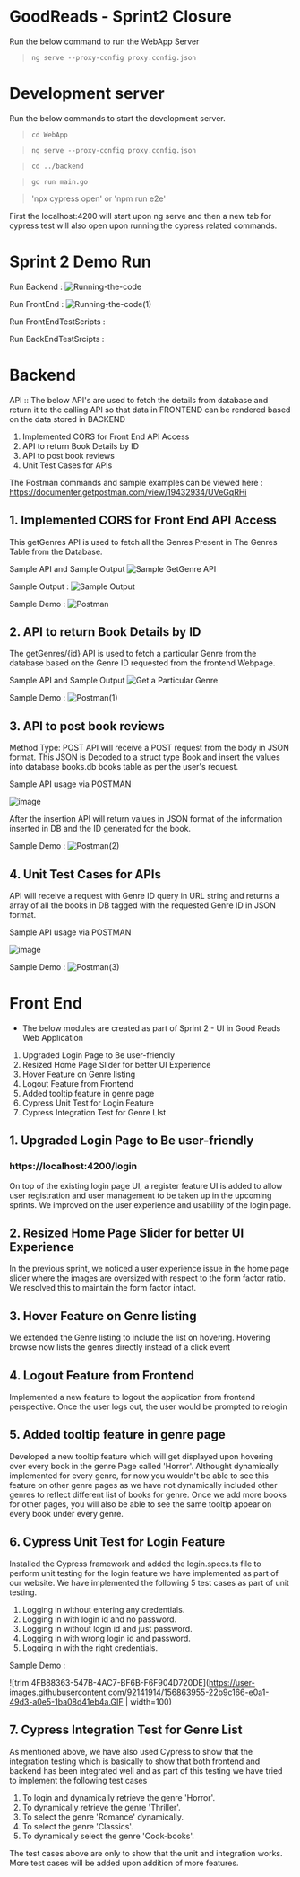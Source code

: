 # GoodReads - Sprint2 Closure

Run the below command to run the WebApp Server
>`ng serve --proxy-config proxy.config.json`

# Development server
Run the below commands to start the development server.
> `cd WebApp`

> `ng serve --proxy-config proxy.config.json`

> `cd ../backend`

> `go run main.go `

> 'npx cypress open' or 'npm run e2e'

First the localhost:4200 will start upon ng serve and then a new tab for cypress test will also open upon running the cypress related commands.

# Sprint 2 Demo Run

Run Backend :
![Running-the-code](https://user-images.githubusercontent.com/97717233/152629613-ff8847d5-6d0e-4dfb-ae27-daa01fbb36d6.gif)

Run FrontEnd :
![Running-the-code(1)](https://user-images.githubusercontent.com/97717233/152629631-86175819-b4a1-435c-b726-158fa617fcfd.gif)

Run FrontEndTestScripts :


Run BackEndTestSrcipts :


# Backend
API :: 
The below API's are used to fetch the details from database and return it to the calling API so that data in FRONTEND can be rendered based on the data stored in BACKEND
1. Implemented CORS for Front End API Access
2. API to return Book Details by ID
3. API to post book reviews
4. Unit Test Cases for APIs


The Postman commands and sample examples can be viewed here : https://documenter.getpostman.com/view/19432934/UVeGqRHi  

## 1. Implemented CORS for Front End API Access

This getGenres API is used to fetch all the Genres Present in The Genres Table from the Database.

Sample API and Sample Output
![Sample GetGenre API](https://github.com/Bhuvana102/Good-Reads/blob/main/Wiki-Images/localhost-GetGenre.png)

Sample Output :
![Sample Output](https://github.com/Bhuvana102/Good-Reads/blob/main/Wiki-Images/GetGenerate-Sample-Response.png)

Sample Demo :
![Postman](https://user-images.githubusercontent.com/97717233/152629582-80d900f1-09ca-439f-8458-c7ebf065b1ed.gif)


## 2. API to return Book Details by ID
The getGenres/{id} API is used to fetch a particular Genre from the database based on the Genre ID requested from the frontend Webpage.

Sample API and Sample Output
![Get a Particular Genre](https://github.com/Bhuvana102/Good-Reads/blob/main/Wiki-Images/GetParticularGenre.png)

Sample Demo :
![Postman(1)](https://user-images.githubusercontent.com/97717233/152629591-0bdd823a-0f59-4bee-a344-6579229771b8.gif)


## 3. API to post book reviews

Method Type: POST
API will receive a POST request from the body in JSON format. This JSON is Decoded to a struct type Book and insert the values into database books.db books table as per the user's request.

Sample API usage via POSTMAN

![image](https://user-images.githubusercontent.com/61014960/152491281-6dc95cd0-635e-4994-87f8-e0f8d6e4a651.png)

After the insertion API will return values in JSON format of the information inserted in DB and the ID generated for the book.

Sample Demo :
![Postman(2)](https://user-images.githubusercontent.com/97717233/152629596-b53a92a1-f9fe-413b-a7f7-c8f774fc28db.gif)


## 4. Unit Test Cases for APIs

API will receive a request with Genre ID query in URL string and returns a array of all the books in DB tagged with the requested Genre ID in JSON format.

Sample API usage via POSTMAN

![image](https://user-images.githubusercontent.com/61014960/152610415-8d048b20-9943-4b76-a936-439fdee46489.png)

Sample Demo :
![Postman(3)](https://user-images.githubusercontent.com/97717233/152629602-5134250b-97cc-4688-8752-a18f63b72759.gif)




# Front End

- The below modules are created as part of Sprint 2 - UI in Good Reads Web Application
1. Upgraded Login Page to Be user-friendly
2. Resized Home Page Slider for better UI Experience
3. Hover Feature on Genre listing
4. Logout Feature from Frontend
5. Added tooltip feature in genre page
6. Cypress Unit Test for Login Feature
7. Cypress Integration Test for Genre LIst 
 
## 1. Upgraded Login Page to Be user-friendly
###  https://localhost:4200/login

On top of the existing login page UI, a register feature UI is added to allow user registration and user management to be taken up in the upcoming sprints. We improved on the user experience and usability of the login page. 


## 2. Resized Home Page Slider for better UI Experience

In the previous sprint, we noticed a user experience issue in the home page slider where the images are oversized with respect to the form factor ratio. We resolved this to maintain the form factor intact.

## 3. Hover Feature on Genre listing

We extended the Genre listing to include the list on hovering. Hovering browse now lists the genres directly instead of a click event


## 4. Logout Feature from Frontend

Implemented a new feature to logout the application from frontend perspective. Once the user logs out, the user would be prompted to relogin

## 5. Added tooltip feature in genre page

Developed a new tooltip feature which will get displayed upon hovering over every book in the genre Page called 'Horror'. Althought dynamically implemented for 
every genre, for now you wouldn't be able to see this feature on other genre pages as we have not dynamically included other genres to reflect different list of 
books for genre. Once we add more books for other pages, you will also be able to see the same tooltip appear on every book under every genre.


## 6. Cypress Unit Test for Login Feature

Installed the Cypress framework and added the login.specs.ts file to perform unit testing for the login feature we have implemented as part of our website.
We have implemented the following 5 test cases as part of unit testing.
1) Logging in without entering any credentials.
2) Logging in with login id and no password.
3) Logging in without login id and just password.
4) Logging in with wrong login id and password.
5) Logging in with the right credentials.

Sample Demo :

![trim 4FB88363-547B-4AC7-BF6B-F6F904D720DE](https://user-images.githubusercontent.com/92141914/156863955-22b9c166-e0a1-49d3-a0e5-1ba08d41eb4a.GIF | width=100)


## 7. Cypress Integration Test for Genre List

As mentioned above, we have also used Cypress to show that the integration testing which is basically to show that both frontend and backend has been integrated
well and as part of this testing we have tried to implement the following test cases
1) To login and dynamically retrieve the genre 'Horror'.
2) To dynamically retrieve the genre 'Thriller'.
3) To select the genre 'Romance' dynamically.
4) To select the genre 'Classics'.
5) To dynamically select the genre 'Cook-books'.

The test cases above are only to show that the unit and integration works. More test cases will be added upon addition of more features.



